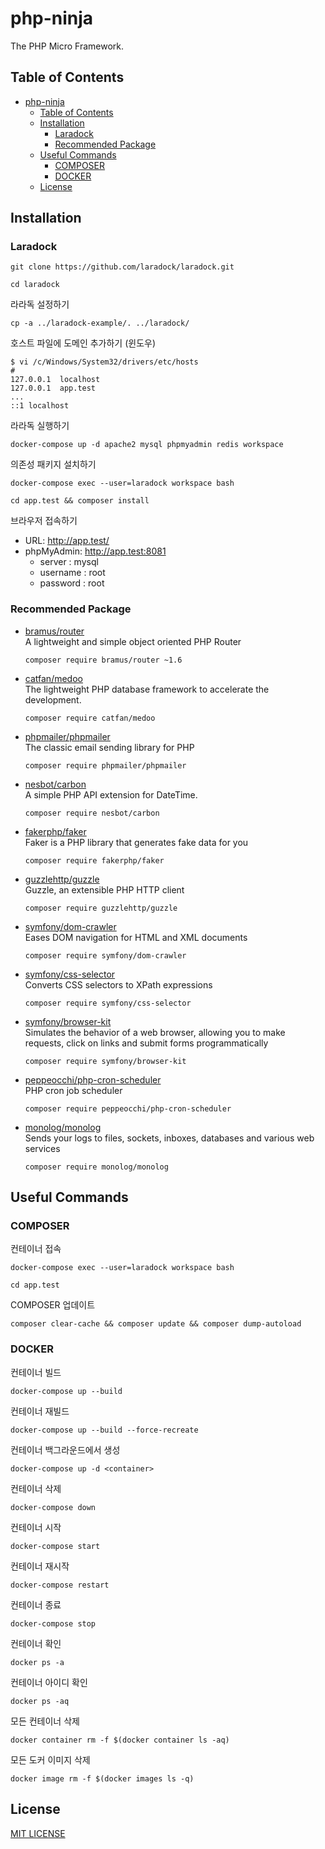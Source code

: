 # php-ninja

The PHP Micro Framework.

## Table of Contents

- [php-ninja](#php-ninja)
  - [Table of Contents](#table-of-contents)
  - [Installation](#installation)
    - [Laradock](#laradock)
    - [Recommended Package](#recommended-package)
  - [Useful Commands](#useful-commands)
    - [COMPOSER](#composer)
    - [DOCKER](#docker)
  - [License](#license)

## Installation

### Laradock

```shell
git clone https://github.com/laradock/laradock.git
```

```shell
cd laradock
```

라라독 설정하기

```shell
cp -a ../laradock-example/. ../laradock/
```

호스트 파일에 도메인 추가하기 (윈도우)

```shell
$ vi /c/Windows/System32/drivers/etc/hosts
#
127.0.0.1  localhost
127.0.0.1  app.test
...
::1 localhost
```

라라독 실행하기

```shell
docker-compose up -d apache2 mysql phpmyadmin redis workspace
```

의존성 패키지 설치하기

```shell
docker-compose exec --user=laradock workspace bash
```

```shell
cd app.test && composer install
```

브라우저 접속하기

- URL: <http://app.test/>
- phpMyAdmin: <http://app.test:8081>
  - server : mysql
  - username : root
  - password : root

### Recommended Package

- [bramus/router](https://github.com/bramus/router)  
  A lightweight and simple object oriented PHP Router

  ```shell
  composer require bramus/router ~1.6
  ```

- [catfan/medoo](https://github.com/catfan/Medoo)  
  The lightweight PHP database framework to accelerate the development.

  ```shell
  composer require catfan/medoo
  ```

- [phpmailer/phpmailer](https://github.com/PHPMailer/PHPMailer)  
  The classic email sending library for PHP

  ```shell
  composer require phpmailer/phpmailer
  ```

- [nesbot/carbon](https://github.com/briannesbitt/Carbon)  
  A simple PHP API extension for DateTime.

  ```shell
  composer require nesbot/carbon
  ```

- [fakerphp/faker](https://github.com/FakerPHP/Faker)  
  Faker is a PHP library that generates fake data for you

  ```shell
  composer require fakerphp/faker
  ```

- [guzzlehttp/guzzle](https://github.com/guzzle/guzzle)  
  Guzzle, an extensible PHP HTTP client

  ```shell
  composer require guzzlehttp/guzzle
  ```

- [symfony/dom-crawler](https://github.com/symfony/dom-crawler)  
  Eases DOM navigation for HTML and XML documents

  ```shell
  composer require symfony/dom-crawler
  ```

- [symfony/css-selector](https://github.com/symfony/css-selector)  
  Converts CSS selectors to XPath expressions

  ```shell
  composer require symfony/css-selector
  ```

- [symfony/browser-kit](https://github.com/symfony/browser-kit)  
  Simulates the behavior of a web browser, allowing you to make requests, click on links and submit forms programmatically

  ```shell
  composer require symfony/browser-kit
  ```

- [peppeocchi/php-cron-scheduler](https://github.com/peppeocchi/php-cron-scheduler)  
  PHP cron job scheduler

  ```shell
  composer require peppeocchi/php-cron-scheduler
  ```

- [monolog/monolog](https://github.com/Seldaek/monolog)  
  Sends your logs to files, sockets, inboxes, databases and various web services

  ```shell
  composer require monolog/monolog
  ```

## Useful Commands

### COMPOSER

컨테이너 접속

```shell
docker-compose exec --user=laradock workspace bash
```

```shell
cd app.test
```

COMPOSER 업데이트

```shell
composer clear-cache && composer update && composer dump-autoload
```

### DOCKER

컨테이너 빌드

```shell
docker-compose up --build
```

컨테이너 재빌드

```shell
docker-compose up --build --force-recreate
```

컨테이너 백그라운드에서 생성

```shell
docker-compose up -d <container>
```

컨테이너 삭제

```shell
docker-compose down
```

컨테이너 시작

```shell
docker-compose start
```

컨테이너 재시작

```shell
docker-compose restart
```

컨테이너 종료

```shell
docker-compose stop
```

컨테이너 확인

```shell
docker ps -a
```

컨테이너 아이디 확인

```shell
docker ps -aq
```

모든 컨테이너 삭제

```shell
docker container rm -f $(docker container ls -aq)
```

모든 도커 이미지 삭제

```shell
docker image rm -f $(docker images ls -q)
```

## License

[MIT LICENSE](LICENSE)